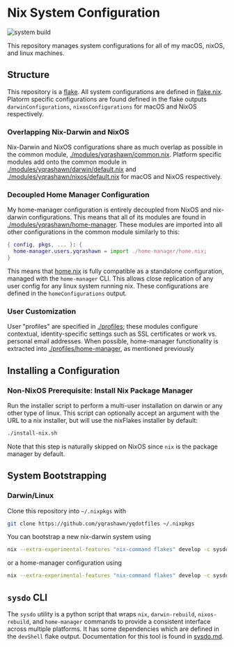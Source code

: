 # Nix System Configuration

![system build](https://github.com/yqrashawn/system/workflows/system%20build/badge.svg)

This repository manages system configurations for all of my
macOS, nixOS, and linux machines.

## Structure

This repository is a [flake](https://nixos.wiki/wiki/Flakes). All system configurations are defined
in [flake.nix](./flake.nix). Platorm specific configurations are found defined in the flake outputs
`darwinConfigurations`, `nixosConfigurations` for macOS and NixOS respectively.

### Overlapping Nix-Darwin and NixOS

Nix-Darwin and NixOS configurations share as much overlap as possible in the common module, [./modules/yqrashawn/common.nix](./modules/yqrashawn/common.nix).
Platform specific modules add onto the common module in [./modules/yqrashawn/darwin/default.nix](./modules/yqrashawn/darwin/default.nix) and [./modules/yqrashawn/nixos/default.nix](./modules/yqrashawn/nixos/default.nix) for macOS and NixOS respectively.

### Decoupled Home Manager Configuration

My home-manager configuration is entirely decoupled from NixOS and nix-darwin configurations.
This means that all of its modules are found in [./modules/yqrashawn/home-manager](./modules/yqrashawn/home-manager).
These modules are imported into all other configurations in the common module similarly to this:

```nix
{ config, pkgs, ... }: {
  home-manager.users.yqrashawn = import ./home-manager/home.nix;
}
```

This means that [home.nix](./modules/yqrashawn/home-manager/home.nix) is fully compatible as a standalone configuration, managed with the `home-manager` CLI.
This allows close replication of any user config for any linux system running nix. These configurations are defined in the `homeConfigurations` output.

### User Customization

User "profiles" are specified in [./profiles](./profiles); these modules configure
contextual, identity-specific settings such as SSL certificates or work vs. personal email addresses.
When possible, home-manager functionality is extracted into [./profiles/home-manager](./profiles/home-manager), as mentioned previously

## Installing a Configuration

### Non-NixOS Prerequisite: Install Nix Package Manager

Run the installer script to perform a multi-user installation
on darwin or any other type of linux. This script can optionally accept an argument with the URL to a nix installer, but will use the nixFlakes installer by default:

```bash
./install-nix.sh
```

Note that this step is naturally skipped on NixOS since `nix` is the package manager by default.

## System Bootstrapping

<!-- ### NixOS -->

<!-- Follow the installation instructions, then run -->

<!-- ```bash -->
<!-- sudo nixos-install --flake github:yqrashawn/system#phil -->
<!-- ``` -->

### Darwin/Linux

Clone this repository into `~/.nixpkgs` with

```bash
git clone https://github.com/yqrashawn/yqdotfiles ~/.nixpkgs
```

You can bootstrap a new nix-darwin system using

```bash
nix --extra-experimental-features "nix-command flakes" develop -c sysdo bootstrap --darwin yqrashawn
```

or a home-manager configuration using

```bash
nix --extra-experimental-features "nix-command flakes" develop -c sysdo bootstrap --home-manager [host]
```

## `sysdo` CLI

The `sysdo` utility is a python script that wraps `nix`, `darwin-rebuild`, `nixos-rebuild`,
and `home-manager` commands to provide a consistent interface across multiple platforms. It has some dependencies which are defined in the `devShell`
flake output. Documentation for this tool is found in [sysdo.md](./docs/sysdo.md).
